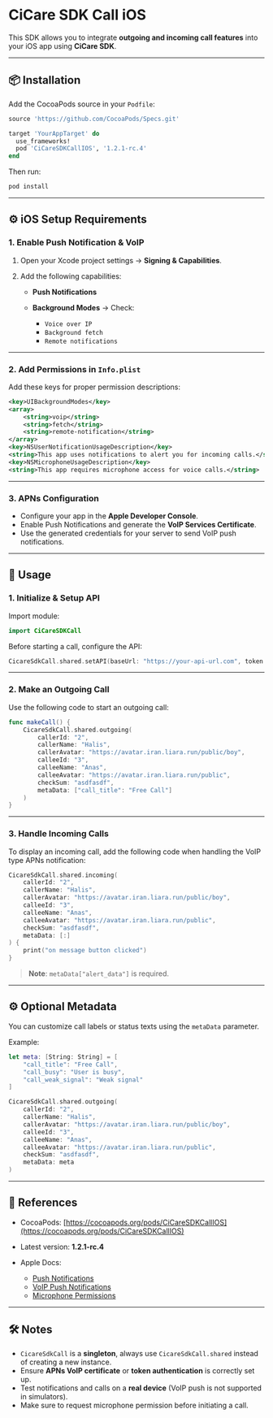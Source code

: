 # CiCare SDK Call iOS

This SDK allows you to integrate **outgoing and incoming call features** into your iOS app using **CiCare SDK**.

---

## 📦 Installation

Add the CocoaPods source in your `Podfile`:

```ruby
source 'https://github.com/CocoaPods/Specs.git'

target 'YourAppTarget' do
  use_frameworks!
  pod 'CiCareSDKCallIOS', '1.2.1-rc.4'
end
````

Then run:

```bash
pod install
```

---

## ⚙ iOS Setup Requirements

### 1. Enable Push Notification & VoIP

1. Open your Xcode project settings → **Signing & Capabilities**.
2. Add the following capabilities:

   * **Push Notifications**
   * **Background Modes** → Check:

     * `Voice over IP`
     * `Background fetch`
     * `Remote notifications`

---

### 2. Add Permissions in `Info.plist`

Add these keys for proper permission descriptions:

```xml
<key>UIBackgroundModes</key>
<array>
    <string>voip</string>
    <string>fetch</string>
    <string>remote-notification</string>
</array>
<key>NSUserNotificationUsageDescription</key>
<string>This app uses notifications to alert you for incoming calls.</string>
<key>NSMicrophoneUsageDescription</key>
<string>This app requires microphone access for voice calls.</string>
```

---

### 3. APNs Configuration

* Configure your app in the **Apple Developer Console**.
* Enable Push Notifications and generate the **VoIP Services Certificate**.
* Use the generated credentials for your server to send VoIP push notifications.

---

## 🚀 Usage

### 1. Initialize & Setup API

Import module:

```swift
import CiCareSDKCall
```

Before starting a call, configure the API:

```swift
CicareSdkCall.shared.setAPI(baseUrl: "https://your-api-url.com", token: "your-api-token")
```

---

### 2. Make an Outgoing Call

Use the following code to start an outgoing call:

```swift
func makeCall() {
    CicareSdkCall.shared.outgoing(
        callerId: "2",
        callerName: "Halis",
        callerAvatar: "https://avatar.iran.liara.run/public/boy",
        calleeId: "3",
        calleeName: "Anas",
        calleeAvatar: "https://avatar.iran.liara.run/public",
        checkSum: "asdfasdf",
        metaData: ["call_title": "Free Call"]
    )
}
```

---

### 3. Handle Incoming Calls

To display an incoming call, add the following code when handling the VoIP type APNs notification:

```swift
CicareSdkCall.shared.incoming(
    callerId: "2",
    callerName: "Halis",
    callerAvatar: "https://avatar.iran.liara.run/public/boy",
    calleeId: "3",
    calleeName: "Anas",
    calleeAvatar: "https://avatar.iran.liara.run/public",
    checkSum: "asdfasdf",
    metaData: [:]
) {
    print("on message button clicked")
}
```

> **Note**: `metaData["alert_data"]` is required.

---

## ⚙ Optional Metadata

You can customize call labels or status texts using the `metaData` parameter.

Example:

```swift
let meta: [String: String] = [
    "call_title": "Free Call",
    "call_busy": "User is busy",
    "call_weak_signal": "Weak signal"
]

CicareSdkCall.shared.outgoing(
    callerId: "2",
    callerName: "Halis",
    callerAvatar: "https://avatar.iran.liara.run/public/boy",
    calleeId: "3",
    calleeName: "Anas",
    calleeAvatar: "https://avatar.iran.liara.run/public",
    checkSum: "asdfasdf",
    metaData: meta
)
```

---

## 🔗 References

* CocoaPods: [https://cocoapods.org/pods/CiCareSDKCallIOS](https://cocoapods.org/pods/CiCareSDKCallIOS)
* Latest version: **1.2.1-rc.4**
* Apple Docs:

  * [Push Notifications](https://developer.apple.com/documentation/usernotifications)
  * [VoIP Push Notifications](https://developer.apple.com/documentation/pushkit)
  * [Microphone Permissions](https://developer.apple.com/documentation/avfoundation/capturing_setup)

---

## 🛠 Notes

* `CicareSdkCall` is a **singleton**, always use `CicareSdkCall.shared` instead of creating a new instance.
* Ensure **APNs VoIP certificate** or **token authentication** is correctly set up.
* Test notifications and calls on a **real device** (VoIP push is not supported in simulators).
* Make sure to request microphone permission before initiating a call.
